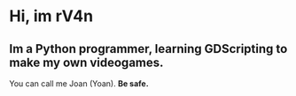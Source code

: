 # Hi, im rV4n

## Im a Python programmer, learning GDScripting to make my own videogames. 
You can call me Joan (Yoan).
**Be safe.**

